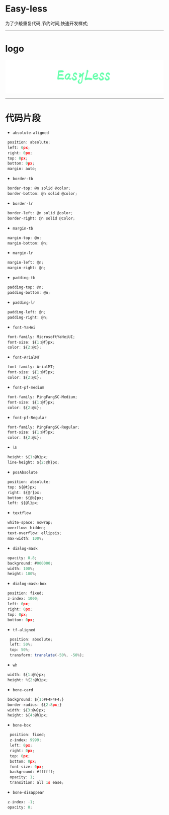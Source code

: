 
# Easy-less

为了少敲重复代码,节约时间,快速开发样式;


-----

# logo

![演示Demo](image/taro.png)


---

# 代码片段

- `absolute-aligned`

```javascript
 position: absolute;
 left: 0px;
 right: 0px;
 top: 0px;
 bottom: 0px;
 margin: auto;

```


- `border-tb`

```javascript
 border-top: @n solid @color;
 border-bottom: @n solid @color;

```

- `border-lr`

```javascript
 border-left: @n solid @color;
 border-right: @n solid @color;

```

- `margin-tb`

```javascript
 margin-top: @n;
 margin-bottom: @n;

```

- `margin-lr`

```javascript
 margin-left: @n;
 margin-right: @n;

```

- `padding-tb`

```javascript
 padding-top: @n;
 padding-bottom: @n;

```

- `padding-lr`

```javascript
 padding-left: @n;
 padding-right: @n;

```

- `font-YaHei`

```javascript
 font-family: MicrosoftYaHeiUI;
 font-size: ${1:@f}px;
 color: ${2:@c};

```

- `font-ArialMT`

```javascript
 font-family: ArialMT;
 font-size: ${1:@f}px;
 color: ${2:@c};

```

- `font-pf-medium`

```javascript
 font-family: PingFangSC-Medium;
 font-size: ${1:@f}px;
 color: ${2:@c};

```

- `font-pf-Regular`

```javascript
 font-family: PingFangSC-Regular;
 font-size: ${1:@f}px;
 color: ${2:@c};

```

- `lh`

```javascript
 height: ${1:@h}px;
 line-height: ${2:@h}px;

```

- `posAbsolute`

```javascript
 position: absolute;
 top: ${@t}px;
 right: ${@r}px;
 bottom: ${@b}px;
 left: ${@l}px;

```

- `textflow`

```javascript
 white-space: nowrap;
 overflow: hidden;
 text-overflow: ellipsis;
 max-width: 100%;

```

- `dialog-mask`

```javascript
 opacity: 0.8;
 background: #000000;
 width: 100%;
 height: 100%;

```

- `dialog-mask-box`

```javascript
 position: fixed;
 z-index: 1000;
 left: 0px;
 right: 0px;
 top: 0px;
 bottom: 0px;

```

- `tf-aligned`

```javascript
  position: absolute;
  left: 50%;
  top: 50%;
  transform: translate(-50%, -50%);

```

- `wh`

```javascript
 width: ${1:@h}px;
 height: %{2:@h}px;

```

- `bone-card`

```javascript
 background: ${1:#F4F4F4;}
 border-radius: ${2:8px;}
 width: ${3:@w}px;
 height: ${4:@h}px;

```

- `bone-box`

```javascript
  position: fixed;
  z-index: 9999;
  left: 0px;
  right: 0px;
  top: 0px;
  bottom: 0px;
  font-size: 0px;
  background: #ffffff;
  opacity: 1;
  transition: all 1s ease;
```

- `bone-disappear`

```javascript
 z-index: -1;
 opacity: 0;

```

